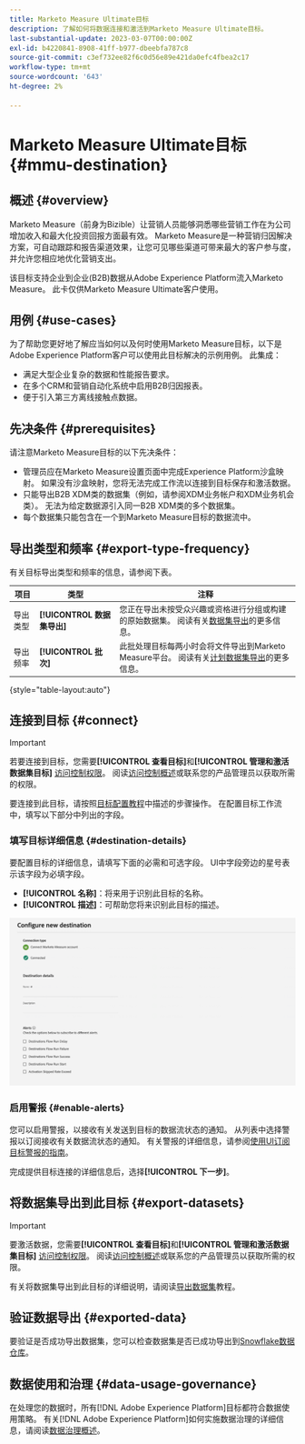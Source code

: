 ```yaml
---
title: Marketo Measure Ultimate目标
description: 了解如何将数据连接和激活到Marketo Measure Ultimate目标。
last-substantial-update: 2023-03-07T00:00:00Z
exl-id: b4220841-8908-41ff-b977-dbeebfa787c8
source-git-commit: c3ef732ee82f6c0d56e89e421da0efc4fbea2c17
workflow-type: tm+mt
source-wordcount: '643'
ht-degree: 2%

---
```


# Marketo Measure Ultimate目标 {#mmu-destination}

## 概述 {#overview}

Marketo Measure（前身为Bizible）让营销人员能够洞悉哪些营销工作在为公司增加收入和最大化投资回报方面最有效。 Marketo Measure是一种营销归因解决方案，可自动跟踪和报告渠道效果，让您可见哪些渠道可带来最大的客户参与度，并允许您相应地优化营销支出。

该目标支持企业到企业(B2B)数据从Adobe Experience Platform流入Marketo Measure。 此卡仅供Marketo Measure Ultimate客户使用。

## 用例 {#use-cases}

为了帮助您更好地了解应当如何以及何时使用Marketo Measure目标，以下是Adobe Experience Platform客户可以使用此目标解决的示例用例。 此集成：

* 满足大型企业复杂的数据和性能报告要求。
* 在多个CRM和营销自动化系统中启用B2B归因报表。
* 便于引入第三方离线接触点数据。

## 先决条件 {#prerequisites}

请注意Marketo Measure目标的以下先决条件：

* 管理员应在Marketo Measure设置页面中完成Experience Platform沙盒映射。 如果没有沙盒映射，您将无法完成工作流以连接到目标保存和激活数据。
* 只能导出B2B XDM类的数据集（例如，请参阅XDM业务帐户和XDM业务机会类）。 无法为给定数据源引入同一B2B XDM类的多个数据集。
* 每个数据集只能包含在一个到Marketo Measure目标的数据流中。

## 导出类型和频率 {#export-type-frequency}

有关目标导出类型和频率的信息，请参阅下表。

| 项目 | 类型 | 注释 |
---------|----------|---------|
| 导出类型 | **[!UICONTROL 数据集导出]** | 您正在导出未按受众兴趣或资格进行分组或构建的原始数据集。 阅读有关[数据集导出](/help/destinations/destination-types.md#dataset-export-destinations)的更多信息。 |
| 导出频率 | **[!UICONTROL 批次]** | 此批处理目标每两小时会将文件导出到Marketo Measure平台。 阅读有关[计划数据集导出](/help/destinations/ui/export-datasets.md#scheduling)的更多信息。 |

{style="table-layout:auto"}

## 连接到目标 {#connect}

>[!IMPORTANT]
> 
>若要连接到目标，您需要&#x200B;**[!UICONTROL 查看目标]**&#x200B;和&#x200B;**[!UICONTROL 管理和激活数据集目标]** [访问控制权限](/help/access-control/home.md#permissions)。 阅读[访问控制概述](/help/access-control/ui/overview.md)或联系您的产品管理员以获取所需的权限。

要连接到此目标，请按照[目标配置教程](../../ui/connect-destination.md)中描述的步骤操作。 在配置目标工作流中，填写以下部分中列出的字段。

### 填写目标详细信息 {#destination-details}

要配置目标的详细信息，请填写下面的必需和可选字段。 UI中字段旁边的星号表示该字段为必填字段。

* **[!UICONTROL 名称]**：将来用于识别此目标的名称。
* **[!UICONTROL 描述]**：可帮助您将来识别此目标的描述。

![Marketo Measure目标的“连接到目标”工作流。](/help/destinations/assets/catalog/adobe/marketo-measure-ultimate/marketo-measure-connect-to-destination.png)

### 启用警报 {#enable-alerts}

您可以启用警报，以接收有关发送到目标的数据流状态的通知。 从列表中选择警报以订阅接收有关数据流状态的通知。 有关警报的详细信息，请参阅[使用UI订阅目标警报的指南](../../ui/alerts.md)。

完成提供目标连接的详细信息后，选择&#x200B;**[!UICONTROL 下一步]**。

## 将数据集导出到此目标 {#export-datasets}

>[!IMPORTANT]
> 
>要激活数据，您需要&#x200B;**[!UICONTROL 查看目标]**&#x200B;和&#x200B;**[!UICONTROL 管理和激活数据集目标]** [访问控制权限](/help/access-control/home.md#permissions)。 阅读[访问控制概述](/help/access-control/ui/overview.md)或联系您的产品管理员以获取所需的权限。

有关将数据集导出到此目标的详细说明，请阅读[导出数据集](/help/destinations/ui/export-datasets.md)教程。

## 验证数据导出 {#exported-data}

要验证是否成功导出数据集，您可以检查数据集是否已成功导出到[Snowflake数据仓库](https://experienceleague.adobe.com/docs/marketo-measure/using/marketo-measure-data-warehouse/data-warehouse-access-reader-account.html?lang=zh-Hans)。

## 数据使用和治理 {#data-usage-governance}

在处理您的数据时，所有[!DNL Adobe Experience Platform]目标都符合数据使用策略。 有关[!DNL Adobe Experience Platform]如何实施数据治理的详细信息，请阅读[数据治理概述](/help/data-governance/home.md)。
